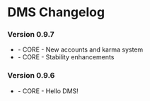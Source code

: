# DMS Changelog #

<div class="row-fluid">
  <div class="span12">
    <h3>Version 0.9.7</h3>
      <ul class="unstyled">
        <li>- <span class="label label-success">CORE</span> - New accounts and karma system</li>
        <li>- <span class="label label-success">CORE</span> - Stability enhancements</li>
      </ul>
    <h3>Version 0.9.6</h3>
      <ul class="unstyled">
        <li>- <span class="label label-success">CORE</span> - Hello DMS!</li>
      </ul>
  </div>
</div>
